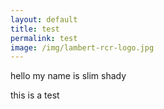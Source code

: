 ```yaml
---
layout: default
title: test
permalink: test
image: /img/lambert-rcr-logo.jpg
---
```

hello my name is slim shady

this is a test
